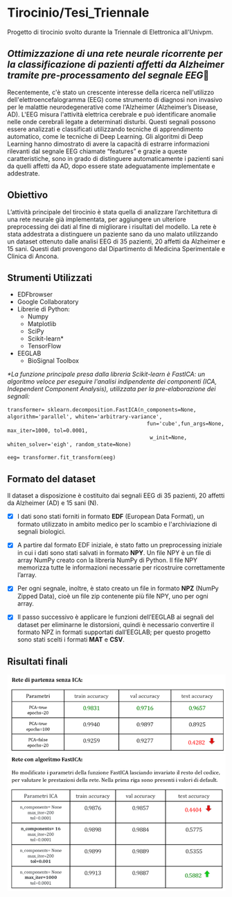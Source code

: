 # Tirocinio/Tesi_Triennale
Progetto di tirocinio svolto durante la Triennale di Elettronica all'Univpm.

## ***Ottimizzazione di una rete neurale ricorrente per la classificazione di pazienti affetti da Alzheimer tramite pre-processamento del segnale EEG***🧠
Recentemente, c'è stato un crescente interesse della ricerca nell'utilizzo dell'elettroencefalogramma (EEG) come strumento di diagnosi non invasivo per le malattie neurodegenerative come l'Alzheimer (Alzheimer’s Disease, AD). L'EEG misura l'attività elettrica cerebrale e può identificare anomalie nelle onde cerebrali legate a determinati disturbi. Questi segnali possono essere analizzati e classificati utilizzando tecniche di apprendimento automatico, come le tecniche di Deep Learning. Gli algoritmi di Deep Learning hanno dimostrato di avere la capacità di estrarre informazioni rilevanti dal segnale EEG chiamate “features” e grazie a queste caratteristiche, sono in grado di distinguere automaticamente i pazienti sani da quelli affetti da AD, dopo essere state adeguatamente implementate e addestrate.

## Obiettivo
L’attività principale del tirocinio è stata quella di analizzare l’architettura di una rete neurale già implementata, per aggiungere un ulteriore preprocessing dei dati al fine di migliorare i risultati del modello. La rete è stata addestrata a distinguere un paziente sano da uno malato utilizzando un dataset ottenuto dalle analisi EEG di 35 pazienti, 20 affetti da Alzheimer e 15 sani. Questi dati provengono dal Dipartimento di Medicina Sperimentale e Clinica di Ancona. 

## Strumenti Utilizzati
- EDFbrowser
- Google Collaboratory
- Librerie di Python:
  - Numpy
  - Matplotlib
  - SciPy 
  - Scikit-learn*
  - TensorFlow
- EEGLAB
  - BioSignal Toolbox

_*La funzione principale presa dalla libreria Scikit-learn è FastICA: un algoritmo veloce per eseguire l'analisi indipendente dei componenti (ICA, Independent Component Analysis), utilizzata per la pre-elaborazione dei segnali:_

```
transformer= sklearn.decomposition.FastICA(n_components=None, algorithm='parallel', whiten='arbitrary-variance', 
                                             fun='cube',fun_args=None, max_iter=1000, tol=0.0001,
                                              w_init=None, whiten_solver='eigh', random_state=None)
```
```
eeg= transformer.fit_transform(eeg)
```


## Formato del dataset
Il dataset a disposizione è costituito dai segnali EEG di 35 pazienti, 20 affetti da Alzheimer (AD) e 15 sani (N). 
- [x] I dati sono stati forniti in formato **EDF** (European Data Format), un formato utilizzato in ambito medico per lo scambio e l'archiviazione di segnali biologici.
- [x] A partire dal formato EDF iniziale, è stato fatto un preprocessing iniziale in cui i dati sono stati salvati in formato **NPY**. Un file NPY è un file di array NumPy creato con la libreria NumPy di Python. Il file NPY memorizza tutte le informazioni necessarie per ricostruire correttamente l’array.
- [x] Per ogni segnale, inoltre, è stato creato un file in formato **NPZ** (NumPy Zipped Data), cioè un file zip contenente più file NPY, uno per ogni array.
- [x] Il passo successivo è applicare le funzioni dell’EEGLAB ai segnali del dataset per eliminarne le distorsioni, quindi è necessario convertire il formato NPZ in formati supportati dall’EEGLAB; per questo progetto sono stati scelti i formati **MAT** e **CSV**.


## Risultati finali
![img1](https://github.com/AlessiaConti/Tirocinio_Triennale/blob/main/tab1.png)
![img2](https://github.com/AlessiaConti/Tirocinio_Triennale/blob/main/tab2.png)
